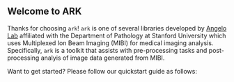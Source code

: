 ## Welcome to ARK

Thanks for choosing `ark`! `ark` is one of several libraries developed by [Angelo Lab](https://www.angelolab.com) affiliated with the Department of Pathology at Stanford University which uses Multiplexed Ion Beam Imaging (MIBI) for medical imaging analysis. Specifically, `ark` is a toolkit that assists with pre-processing tasks and post-processing analyis of image data generated from MIBI. 

Want to get started? Please follow our quickstart guide as follows:
